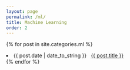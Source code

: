 ```yaml
---
layout: page
permalink: /ml/
title: Machine Learning
order: 2
---
```




{% for post in site.categories.ml %}
 <li><span>{{ post.date | date_to_string }}</span> &nbsp; <a href="{{ post.url }}">{{ post.title }}</a></li>
{% endfor %}